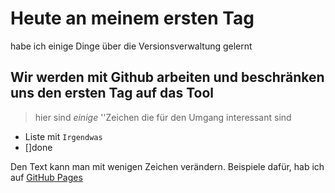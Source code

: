 # Heute an meinem ersten Tag 
habe ich einige Dinge über die Versionsverwaltung gelernt
## Wir werden mit Github arbeiten und beschränken uns den ersten Tag auf das Tool

> hier sind _einige_ ''Zeichen die für den Umgang interessant sind
>
- Liste mit `Irgendwas`
- []done

Den Text kann man mit wenigen Zeichen verändern. Beispiele dafür, hab ich auf [GitHub Pages](https://docs.github.com/en/get-started/writing-on-github/getting-started-with-writing-and-formatting-on-github/basic-writing-and-formatting-syntax)



